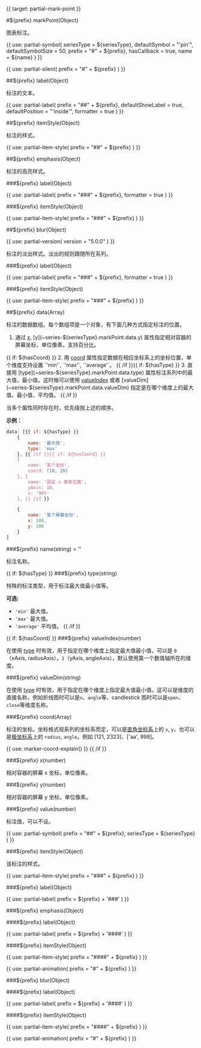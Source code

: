 
{{ target: partial-mark-point }}

#${prefix} markPoint(Object)

图表标注。

{{ use: partial-symbol(
    seriesType = ${seriesType},
    defaultSymbol = "'pin'",
    defaultSymbolSize = 50,
    prefix = "#" + ${prefix},
    hasCallback = true,
    name = ${name}
) }}

{{ use: partial-silent(
    prefix = "#" + ${prefix}
) }}

##${prefix} label(Object)

标注的文本。

{{ use: partial-label(
    prefix = "##" + ${prefix},
    defaultShowLabel = true,
    defaultPosition = "'inside'",
    formatter = true
) }}

##${prefix} itemStyle(Object)

标注的样式。

{{ use: partial-item-style(
    prefix = "##" + ${prefix}
) }}

##${prefix} emphasis(Object)

标注的高亮样式。

###${prefix} label(Object)

{{ use: partial-label(
    prefix = "###" + ${prefix},
    formatter = true
) }}

###${prefix} itemStyle(Object)

{{ use: partial-item-style(
    prefix = "###" + ${prefix}
) }}

##${prefix} blur(Object)

{{ use: partial-version(
    version = "5.0.0"
) }}

标注的淡出样式。淡出的规则跟随所在系列。

###${prefix} label(Object)

{{ use: partial-label(
    prefix = "###" + ${prefix},
    formatter = true
) }}

###${prefix} itemStyle(Object)

{{ use: partial-item-style(
    prefix = "###" + ${prefix}
) }}

##${prefix} data(Array)

标注的数据数组。每个数组项是一个对象，有下面几种方式指定标注的位置。
1. 通过 [x](~series-${seriesType}.markPoint.data.x), [y](~series-${seriesType}.markPoint.data.y) 属性指定相对容器的屏幕坐标，单位像素，支持百分比。

{{ if: ${hasCoord} }}
2. 用 [coord](~series-${seriesType}.markPoint.data.coord) 属性指定数据在相应坐标系上的坐标位置，单个维度支持设置 `'min'`, `'max'`, `'average'`。
{{ /if }}{{ if: ${hasType} }}
3. 直接用 [type](~series-${seriesType}.markPoint.data.type) 属性标注系列中的最大值，最小值。这时候可以使用 [valueIndex](~series-${seriesType}.markPoint.data.valueIndex) 或者 [valueDim](~series-${seriesType}.markPoint.data.valueDim) 指定是在哪个维度上的最大值、最小值、平均值。
{{ /if }}

当多个属性同时存在时，优先级按上述的顺序。

**示例：**
```js
data: [{{ if: ${hasType} }}
    {
        name: '最大值',
        type: 'max'
    }, {{ /if }}{{ if: ${hasCoord} }}
    {
        name: '某个坐标',
        coord: [10, 20]
    }, {
        name: '固定 x 像素位置',
        yAxis: 10,
        x: '90%'
    }, {{ /if }}

    {
        name: '某个屏幕坐标',
        x: 100,
        y: 100
    }
]
```

###${prefix} name(string) = ''

标注名称。

{{ if: ${hasType} }}
###${prefix} type(string)

<ExampleUIControlEnum options="min,max,average" />

特殊的标注类型，用于标注最大值最小值等。

**可选:**
+ `'min'` 最大值。
+ `'max'` 最大值。
+ `'average'` 平均值。
{{ /if }}

{{ if: ${hasCoord} }}
###${prefix} valueIndex(number)

<ExampleUIControlNumber min="0" max="1" step="1"  />

在使用 [type](~series-${seriesType}.markPoint.data.type) 时有效，用于指定在哪个维度上指定最大值最小值，可以是 `0`（xAxis, radiusAxis），`1`（yAxis, angleAxis），默认使用第一个数值轴所在的维度。

###${prefix} valueDim(string)

在使用 [type](~series-${seriesType}.markPoint.data.type) 时有效，用于指定在哪个维度上指定最大值最小值。这可以是维度的直接名称，例如折线图时可以是`x`、`angle`等、candlestick 图时可以是`open`、`close`等维度名称。

###${prefix} coord(Array)

标注的坐标。坐标格式视系列的坐标系而定，可以是[直角坐标系](~grid)上的 `x`, `y`，也可以是[极坐标系](~polar)上的 `radius`, `angle`。例如 [121, 2323]、['aa', 998]。

{{ use: marker-coord-explain() }}
{{ /if }}

###${prefix} x(number)

<ExampleUIControlPercent default="0" />

相对容器的屏幕 x 坐标，单位像素。

###${prefix} y(number)

<ExampleUIControlPercent default="0" />

相对容器的屏幕 y 坐标，单位像素。

###${prefix} value(number)

标注值，可以不设。

{{ use: partial-symbol(
    prefix = "##" + ${prefix},
    seriesType = ${seriesType}
) }}

###${prefix} itemStyle(Object)

该标注的样式。

{{ use: partial-item-style(
    prefix = "###" + ${prefix}
) }}

###${prefix} label(Object)

{{ use: partial-label(
    prefix = ${prefix} + '###'
) }}

###${prefix} emphasis(Object)

####${prefix} label(Object)

{{ use: partial-label(
    prefix = ${prefix} + '####'
) }}

####${prefix} itemStyle(Object)

{{ use: partial-item-style(
    prefix = "####" + ${prefix}
) }}

{{ use: partial-animation(
    prefix = "#" + ${prefix}
) }}

###${prefix} blur(Object)

####${prefix} label(Object)

{{ use: partial-label(
    prefix = ${prefix} + '####'
) }}

####${prefix} itemStyle(Object)

{{ use: partial-item-style(
    prefix = "####" + ${prefix}
) }}

{{ use: partial-animation(
    prefix = "#" + ${prefix}
) }}

